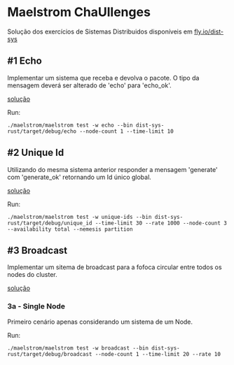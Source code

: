 # Maelstrom ChaUllenges
Solução dos exercícios de Sistemas Distribuidos disponíveis em [fly.io/dist-sys](https://fly.io/dist-sys/)

## #1 Echo
Implementar um sistema que receba e devolva o pacote. O tipo da mensagem deverá ser alterado de 'echo' para 'echo_ok'.

[solução](https://github.com/crispim1411/maelstrom_challenges_rust/blob/master/dist-sys-rust/src/bin/echo.rs)

Run:
```
./maelstrom/maelstrom test -w echo --bin dist-sys-rust/target/debug/echo --node-count 1 --time-limit 10 
```

## #2 Unique Id
Utilizando do mesma sistema anterior responder a mensagem 'generate' com 'generate_ok' retornando um Id único global.

[solução](https://github.com/crispim1411/maelstrom_challenges_rust/blob/master/dist-sys-rust/src/bin/unique_id.rs)

Run:
```
./maelstrom/maelstrom test -w unique-ids --bin dist-sys-rust/target/debug/unique_id --time-limit 30 --rate 1000 --node-count 3 --availability total --nemesis partition
```


## #3 Broadcast
Implementar um sitema de broadcast para a fofoca circular entre todos os nodes do cluster.

[solução](https://github.com/crispim1411/maelstrom_challenges_rust/blob/master/dist-sys-rust/src/bin/broadcast.rs)

### 3a - Single Node
Primeiro cenário apenas considerando um sistema de um Node.

Run:
```
./maelstrom/maelstrom test -w broadcast --bin dist-sys-rust/target/debug/broadcast --node-count 1 --time-limit 20 --rate 10
```

